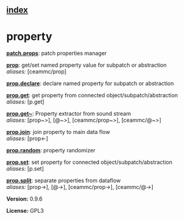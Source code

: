 [index](index.html) 
---

# property




[**patch.props**](patch.props.html): patch properties manager 

[**prop**](prop.html): get/set named property value for subpatch or abstraction <br>
_aliases:_ \[ceammc/prop\]


[**prop.declare**](prop.declare.html): declare named property for subpatch or abstraction 

[**prop.get**](prop.get.html): get property from connected object/subpatch/abstraction <br>
_aliases:_ \[p.get\]


[**prop.get\~**](prop.get~.html): Property extractor from sound stream <br>
_aliases:_ \[prop\~&gt;\], \[@\~&gt;\], \[ceammc/prop\~&gt;\], \[ceammc/@\~&gt;\]


[**prop.join**](prop.join.html): join property to main data flow <br>
_aliases:_ \[prop&lt;-\]


[**prop.random**](prop.random.html): property randomizer 

[**prop.set**](prop.set.html): set property for connected object/subpatch/abstraction <br>
_aliases:_ \[p.set\]


[**prop.split**](prop.split.html): separate properties from dataflow <br>
_aliases:_ \[prop-&gt;\], \[@-&gt;\], \[ceammc/prop-&gt;\], \[ceammc/@-&gt;\]



**Version:** 0.9.6

**License:** GPL3
